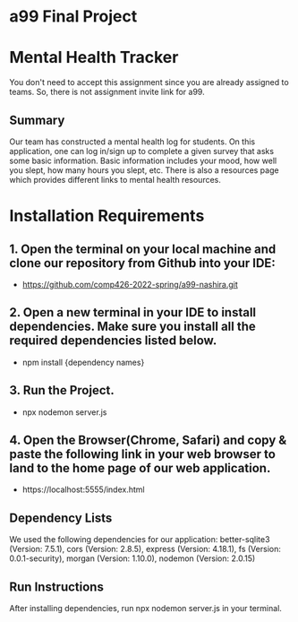 # a99 Final Project

# Mental Health Tracker

You don't need to accept this assignment since you are already assigned to teams. So, there is not assignment invite link for a99.

## Summary 
 Our team has constructed a mental health log for students. On this application, one can log in/sign up to complete a given survey that asks some basic information. Basic information includes your mood, how well you slept, how many hours you slept, etc. There is also a resources page which provides different links to mental health resources.

# Installation Requirements

## 1. Open the terminal on your local machine and clone our repository from Github into your IDE: 
 - https://github.com/comp426-2022-spring/a99-nashira.git 
## 2. Open a new terminal in your IDE to install dependencies. Make sure you install all the required dependencies listed below.
 - npm install {dependency names}
## 3. Run the Project.
- npx nodemon server.js
## 4. Open the Browser(Chrome, Safari) and copy & paste the following link in your web browser to land to the home page of our web application.
- https://localhost:5555/index.html

## Dependency Lists
We used the following dependencies for our application:
    better-sqlite3 (Version: 7.5.1),
    cors (Version: 2.8.5),
    express (Version: 4.18.1),
    fs (Version: 0.0.1-security),
    morgan (Version: 1.10.0),
    nodemon (Version: 2.0.15)

## Run Instructions 

After installing dependencies, run npx nodemon server.js in your terminal.

